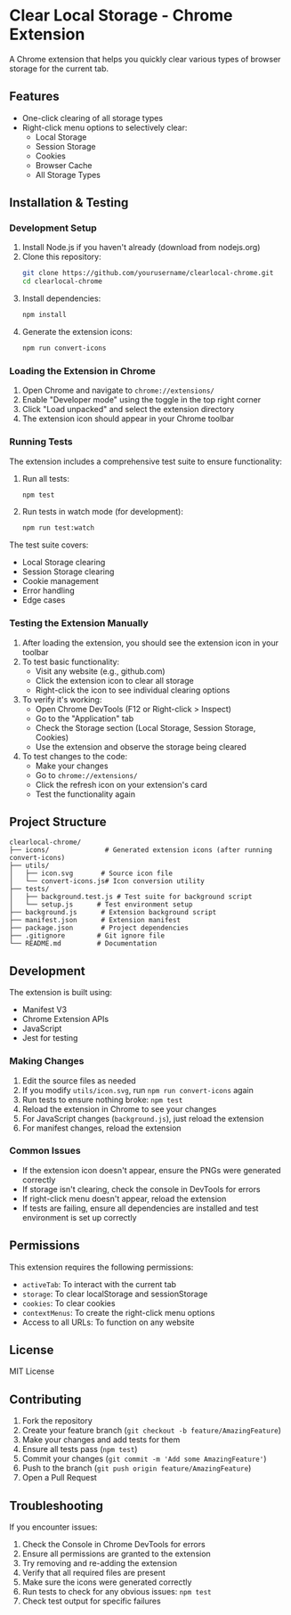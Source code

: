 # Clear Local Storage - Chrome Extension

A Chrome extension that helps you quickly clear various types of browser storage for the current tab.

## Features

- One-click clearing of all storage types
- Right-click menu options to selectively clear:
  - Local Storage
  - Session Storage
  - Cookies
  - Browser Cache
  - All Storage Types

## Installation & Testing

### Development Setup
1. Install Node.js if you haven't already (download from nodejs.org)
2. Clone this repository:
   ```bash
   git clone https://github.com/yourusername/clearlocal-chrome.git
   cd clearlocal-chrome
   ```
3. Install dependencies:
   ```bash
   npm install
   ```
4. Generate the extension icons:
   ```bash
   npm run convert-icons
   ```

### Loading the Extension in Chrome
1. Open Chrome and navigate to `chrome://extensions/`
2. Enable "Developer mode" using the toggle in the top right corner
3. Click "Load unpacked" and select the extension directory
4. The extension icon should appear in your Chrome toolbar

### Running Tests
The extension includes a comprehensive test suite to ensure functionality:

1. Run all tests:
   ```bash
   npm test
   ```
2. Run tests in watch mode (for development):
   ```bash
   npm run test:watch
   ```

The test suite covers:
- Local Storage clearing
- Session Storage clearing
- Cookie management
- Error handling
- Edge cases

### Testing the Extension Manually
1. After loading the extension, you should see the extension icon in your toolbar
2. To test basic functionality:
   - Visit any website (e.g., github.com)
   - Click the extension icon to clear all storage
   - Right-click the icon to see individual clearing options
3. To verify it's working:
   - Open Chrome DevTools (F12 or Right-click > Inspect)
   - Go to the "Application" tab
   - Check the Storage section (Local Storage, Session Storage, Cookies)
   - Use the extension and observe the storage being cleared
4. To test changes to the code:
   - Make your changes
   - Go to `chrome://extensions/`
   - Click the refresh icon on your extension's card
   - Test the functionality again

## Project Structure

```
clearlocal-chrome/
├── icons/              # Generated extension icons (after running convert-icons)
├── utils/
│   ├── icon.svg       # Source icon file
│   └── convert-icons.js# Icon conversion utility
├── tests/
│   ├── background.test.js # Test suite for background script
│   └── setup.js      # Test environment setup
├── background.js      # Extension background script
├── manifest.json      # Extension manifest
├── package.json       # Project dependencies
├── .gitignore        # Git ignore file
└── README.md         # Documentation
```

## Development

The extension is built using:
- Manifest V3
- Chrome Extension APIs
- JavaScript
- Jest for testing

### Making Changes
1. Edit the source files as needed
2. If you modify `utils/icon.svg`, run `npm run convert-icons` again
3. Run tests to ensure nothing broke: `npm test`
4. Reload the extension in Chrome to see your changes
5. For JavaScript changes (`background.js`), just reload the extension
6. For manifest changes, reload the extension

### Common Issues
- If the extension icon doesn't appear, ensure the PNGs were generated correctly
- If storage isn't clearing, check the console in DevTools for errors
- If right-click menu doesn't appear, reload the extension
- If tests are failing, ensure all dependencies are installed and test environment is set up correctly

## Permissions

This extension requires the following permissions:
- `activeTab`: To interact with the current tab
- `storage`: To clear localStorage and sessionStorage
- `cookies`: To clear cookies
- `contextMenus`: To create the right-click menu options
- Access to all URLs: To function on any website

## License

MIT License

## Contributing

1. Fork the repository
2. Create your feature branch (`git checkout -b feature/AmazingFeature`)
3. Make your changes and add tests for them
4. Ensure all tests pass (`npm test`)
5. Commit your changes (`git commit -m 'Add some AmazingFeature'`)
6. Push to the branch (`git push origin feature/AmazingFeature`)
7. Open a Pull Request

## Troubleshooting

If you encounter issues:
1. Check the Console in Chrome DevTools for errors
2. Ensure all permissions are granted to the extension
3. Try removing and re-adding the extension
4. Verify that all required files are present
5. Make sure the icons were generated correctly
6. Run tests to check for any obvious issues: `npm test`
7. Check test output for specific failures 